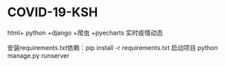 # COVID-19-KSH
html+ python +django +爬虫 +pyecharts 实时疫情动态

安装requirements.txt依赖：pip install -r requirements.txt
启动项目 python manage.py runserver
